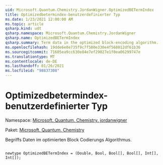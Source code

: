```yaml
---
uid: Microsoft.Quantum.Chemistry.JordanWigner.OptimizedBETermIndex
title: Optimizedbetermindex-benutzerdefinierter Typ
ms.date: 1/23/2021 12:00:00 AM
ms.topic: article
qsharp.kind: udt
qsharp.namespace: Microsoft.Quantum.Chemistry.JordanWigner
qsharp.name: OptimizedBETermIndex
qsharp.summary: Term data in the optimized block-encoding algorithm.
ms.openlocfilehash: 19dde6e8e735f9c7f580e330e4f568012df61b36
ms.sourcegitcommit: 71605ea9cc630e84e7ef29027e1f0ea06299747e
ms.translationtype: MT
ms.contentlocale: de-DE
ms.lasthandoff: 01/26/2021
ms.locfileid: "98837308"
---
```

# <a name="optimizedbetermindex-user-defined-type"></a>Optimizedbetermindex-benutzerdefinierter Typ

Namespace: [Microsoft. Quantum. Chemistry. jordanwigner](xref:Microsoft.Quantum.Chemistry.JordanWigner)

Paket: [Microsoft. Quantum. Chemistry](https://nuget.org/packages/Microsoft.Quantum.Chemistry)


Begriffs Daten im optimierten Block Codierungs Algorithmus.

```qsharp

newtype OptimizedBETermIndex = (Double, Bool, Bool[], Bool[], Int[], Int[]);
```

